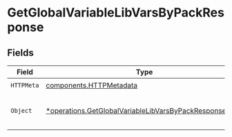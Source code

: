 # GetGlobalVariableLibVarsByPackResponse


## Fields

| Field                                                                                                                           | Type                                                                                                                            | Required                                                                                                                        | Description                                                                                                                     |
| ------------------------------------------------------------------------------------------------------------------------------- | ------------------------------------------------------------------------------------------------------------------------------- | ------------------------------------------------------------------------------------------------------------------------------- | ------------------------------------------------------------------------------------------------------------------------------- |
| `HTTPMeta`                                                                                                                      | [components.HTTPMetadata](../../models/components/httpmetadata.md)                                                              | :heavy_check_mark:                                                                                                              | N/A                                                                                                                             |
| `Object`                                                                                                                        | [*operations.GetGlobalVariableLibVarsByPackResponseBody](../../models/operations/getglobalvariablelibvarsbypackresponsebody.md) | :heavy_minus_sign:                                                                                                              | a list of Global Variable objects                                                                                               |